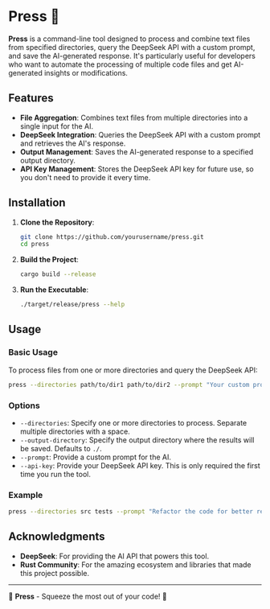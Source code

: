 # Press 🍇

**Press** is a command-line tool designed to process and combine text files from specified directories, query the DeepSeek API with a custom prompt, and save the AI-generated response. It's particularly useful for developers who want to automate the processing of multiple code files and get AI-generated insights or modifications.

## Features

- **File Aggregation**: Combines text files from multiple directories into a single input for the AI.
- **DeepSeek Integration**: Queries the DeepSeek API with a custom prompt and retrieves the AI's response.
- **Output Management**: Saves the AI-generated response to a specified output directory.
- **API Key Management**: Stores the DeepSeek API key for future use, so you don't need to provide it every time.

## Installation

1. **Clone the Repository**:
   ```bash
   git clone https://github.com/yourusername/press.git
   cd press
   ```

2. **Build the Project**:
   ```bash
   cargo build --release
   ```

3. **Run the Executable**:
   ```bash
   ./target/release/press --help
   ```

## Usage

### Basic Usage

To process files from one or more directories and query the DeepSeek API:

```bash
press --directories path/to/dir1 path/to/dir2 --prompt "Your custom prompt here" --api-key YOUR_API_KEY
```

### Options

- `--directories`: Specify one or more directories to process. Separate multiple directories with a space.
- `--output-directory`: Specify the output directory where the results will be saved. Defaults to `./`.
- `--prompt`: Provide a custom prompt for the AI.
- `--api-key`: Provide your DeepSeek API key. This is only required the first time you run the tool.

### Example

```bash
press --directories src tests --prompt "Refactor the code for better readability" --output-directory ./output
```

## Acknowledgments

- **DeepSeek**: For providing the AI API that powers this tool.
- **Rust Community**: For the amazing ecosystem and libraries that made this project possible.

---

🍇 **Press** - Squeeze the most out of your code! 🍇
